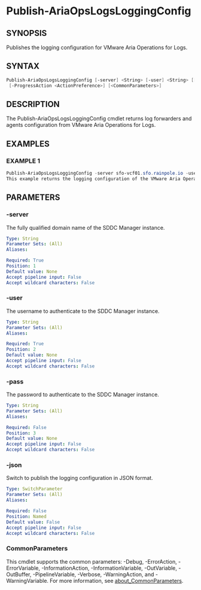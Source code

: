 # Publish-AriaOpsLogsLoggingConfig

## SYNOPSIS

Publishes the logging configuration for VMware Aria Operations for Logs.

## SYNTAX

```powershell
Publish-AriaOpsLogsLoggingConfig [-server] <String> [-user] <String> [[-pass] <String>] [-json]
 [-ProgressAction <ActionPreference>] [<CommonParameters>]
```

## DESCRIPTION

The Publish-AriaOpsLogsLoggingConfig cmdlet returns log forwarders and agents configuration from VMware Aria Operations for Logs.

## EXAMPLES

### EXAMPLE 1

```powershell
Publish-AriaOpsLogsLoggingConfig -server sfo-vcf01.sfo.rainpole.io -user administrator@vsphere.local -pass VMw@re123!
This example returns the logging configuration of the VMware Aria Operations for Logs in your VCF environment.
```

## PARAMETERS

### -server

The fully qualified domain name of the SDDC Manager instance.

```yaml
Type: String
Parameter Sets: (All)
Aliases:

Required: True
Position: 1
Default value: None
Accept pipeline input: False
Accept wildcard characters: False
```

### -user

The username to authenticate to the SDDC Manager instance.

```yaml
Type: String
Parameter Sets: (All)
Aliases:

Required: True
Position: 2
Default value: None
Accept pipeline input: False
Accept wildcard characters: False
```

### -pass

The password to authenticate to the SDDC Manager instance.

```yaml
Type: String
Parameter Sets: (All)
Aliases:

Required: False
Position: 3
Default value: None
Accept pipeline input: False
Accept wildcard characters: False
```

### -json

Switch to publish the logging configuration in JSON format.

```yaml
Type: SwitchParameter
Parameter Sets: (All)
Aliases:

Required: False
Position: Named
Default value: False
Accept pipeline input: False
Accept wildcard characters: False
```

### CommonParameters

This cmdlet supports the common parameters: -Debug, -ErrorAction, -ErrorVariable, -InformationAction, -InformationVariable, -OutVariable, -OutBuffer, -PipelineVariable, -Verbose, -WarningAction, and -WarningVariable. For more information, see [about_CommonParameters](http://go.microsoft.com/fwlink/?LinkID=113216).
